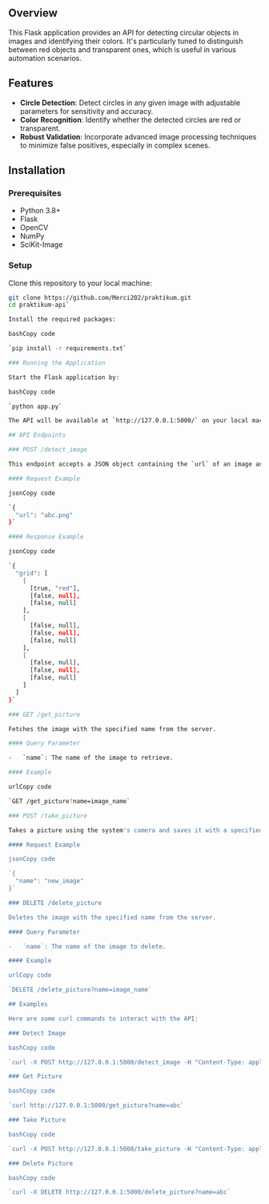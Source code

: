 

## Overview
This Flask application provides an API for detecting circular objects in images and identifying their colors. It's particularly tuned to distinguish between red objects and transparent ones, which is useful in various automation scenarios.

## Features
- **Circle Detection**: Detect circles in any given image with adjustable parameters for sensitivity and accuracy.
- **Color Recognition**: Identify whether the detected circles are red or transparent.
- **Robust Validation**: Incorporate advanced image processing techniques to minimize false positives, especially in complex scenes.

## Installation

### Prerequisites
- Python 3.8+
- Flask
- OpenCV
- NumPy
- SciKit-Image

### Setup
Clone this repository to your local machine:

```bash
git clone https://github.com/Merci202/praktikum.git
cd praktikum-api` 

Install the required packages:

bashCopy code

`pip install -r requirements.txt` 

### Running the Application

Start the Flask application by:

bashCopy code

`python app.py` 

The API will be available at `http://127.0.0.1:5000/` on your local machine.

## API Endpoints

### POST /detect_image

This endpoint accepts a JSON object containing the `url` of an image and returns the detection results as a JSON object. The results include the positions and colors (red or transparent) of detected circles.

#### Request Example

jsonCopy code

`{
  "url": "abc.png"
}` 

#### Response Example

jsonCopy code

`{
  "grid": [
    [
      [true, "red"],
      [false, null],
      [false, null]
    ],
    [
      [false, null],
      [false, null],
      [false, null]
    ],
    [
      [false, null],
      [false, null],
      [false, null]
    ]
  ]
}` 

### GET /get_picture

Fetches the image with the specified name from the server.

#### Query Parameter

-   `name`: The name of the image to retrieve.

#### Example

urlCopy code

`GET /get_picture?name=image_name` 

### POST /take_picture

Takes a picture using the system's camera and saves it with a specified name provided in the JSON body of the request.

#### Request Example

jsonCopy code

`{
  "name": "new_image"
}` 

### DELETE /delete_picture

Deletes the image with the specified name from the server.

#### Query Parameter

-   `name`: The name of the image to delete.

#### Example

urlCopy code

`DELETE /delete_picture?name=image_name` 

## Examples

Here are some curl commands to interact with the API:

### Detect Image

bashCopy code

`curl -X POST http://127.0.0.1:5000/detect_image -H "Content-Type: application/json" -d "{\"url\": \"abc.png\"}"` 

### Get Picture

bashCopy code

`curl http://127.0.0.1:5000/get_picture?name=abc` 

### Take Picture

bashCopy code

`curl -X POST http://127.0.0.1:5000/take_picture -H "Content-Type: application/json" -d "{\"name\": \"new_image\"}"` 

### Delete Picture

bashCopy code

`curl -X DELETE http://127.0.0.1:5000/delete_picture?name=abc`



